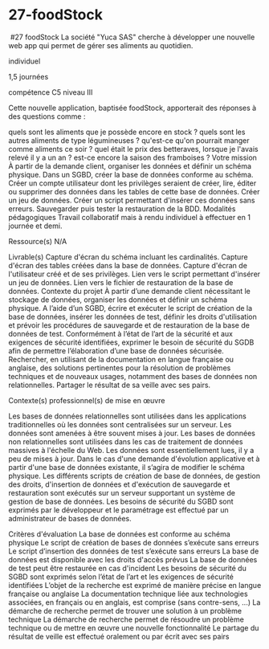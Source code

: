 # 27-foodStock



​
#27 foodStock
La société "Yuca SAS" cherche à développer une nouvelle web app qui permet de gérer ses aliments au quotidien.



individuel



1,5 journées



compétence
C5 niveau III

Cette nouvelle application, baptisée foodStock, apporterait des réponses à des questions comme :

quels sont les aliments que je possède encore en stock ?
quels sont les autres aliments de type légumineuses ?
qu'est-ce qu'on pourrait manger comme aliments ce soir ?
quel était le prix des betteraves, lorsque je l'avais relevé il y a un an ?
est-ce encore la saison des framboises ?
Votre mission
À partir de la demande client, organiser les données et définir un schéma physique.
Dans un SGBD, créer la base de données conforme au schéma.
Créer un compte utilisateur dont les privilèges seraient de créer, lire, éditer ou supprimer des données dans les tables de cette base de données.
Créer un jeu de données.
Créer un script permettant d'insérer ces données sans erreurs.
Sauvegarder puis tester la restauration de la BDD.
Modalités pédagogiques
Travail collaboratif mais à rendu individuel à effectuer en 1 journée et demi.

Ressource(s)
N/A

Livrable(s)
Capture d'écran du schéma incluant les cardinalités.
Capture d'écran des tables créées dans la base de données.
Capture d'écran de l'utilisateur créé et de ses privilèges.
Lien vers le script permettant d'insérer un jeu de données.
Lien vers le fichier de restauration de la base de données.
Contexte du projet
À partir d’une demande client nécessitant le stockage de données, organiser les données et définir un schéma physique. A l’aide d’un SGBD, écrire et exécuter le script de création de la base de données, insérer les données de test, définir les droits d'utilisation et prévoir les procédures de sauvegarde et de restauration de la base de données de test. Conformément à l’état de l’art de la sécurité et aux exigences de sécurité identifiées, exprimer le besoin de sécurité du SGDB afin de permettre l’élaboration d’une base de données sécurisée. Rechercher, en utilisant de la documentation en langue française ou anglaise, des solutions pertinentes pour la résolution de problèmes techniques et de nouveaux usages, notamment des bases de données non relationnelles. Partager le résultat de sa veille avec ses pairs.

Contexte(s) professionnel(s) de mise en œuvre

Les bases de données relationnelles sont utilisées dans les applications traditionnelles où les données sont centralisées sur un serveur. Les données sont amenées à être souvent mises à jour. Les bases de données non relationnelles sont utilisées dans les cas de traitement de données massives à l'échelle du Web. Les données sont essentiellement lues, il y a peu de mises à jour. Dans le cas d'une demande d'évolution applicative et à partir d'une base de données existante, il s’agira de modifier le schéma physique. Les différents scripts de création de base de données, de gestion des droits, d'insertion de données et d'exécution de sauvegarde et restauration sont exécutés sur un serveur supportant un système de gestion de base de données. Les besoins de sécurité du SGBD sont exprimés par le développeur et le paramétrage est effectué par un administrateur de bases de données.

Critères d'évaluation
La base de données est conforme au schéma physique Le script de création de bases de données s’exécute sans erreurs
Le script d’insertion des données de test s’exécute sans erreurs
La base de données est disponible avec les droits d'accès prévus
La base de données de test peut être restaurée en cas d'incident
Les besoins de sécurité du SGBD sont exprimés selon l’état de l’art et les exigences de sécurité identifiées
L’objet de la recherche est exprimé de manière précise en langue française ou anglaise
La documentation technique liée aux technologies associées, en français ou en anglais, est comprise (sans contre-sens, ...)
La démarche de recherche permet de trouver une solution à un problème technique
La démarche de recherche permet de résoudre un problème technique ou de mettre en œuvre une nouvelle fonctionnalité
Le partage du résultat de veille est effectué oralement ou par écrit avec ses pairs

​
